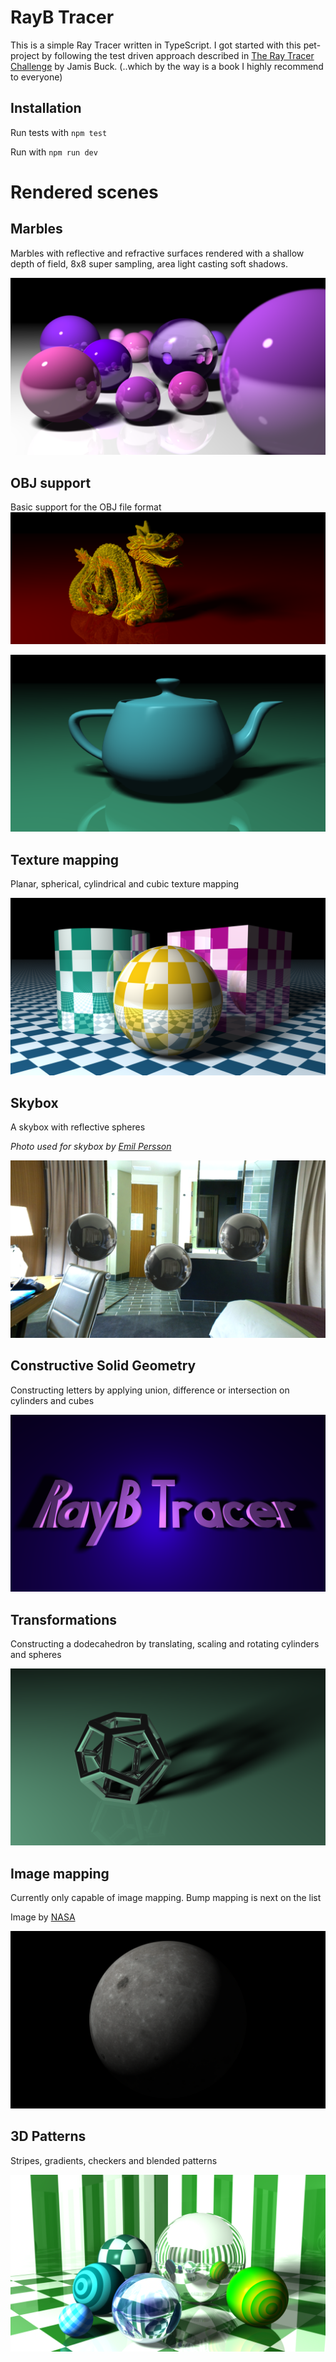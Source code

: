 # RayB Tracer

This is a simple Ray Tracer written in TypeScript.
I got started with this pet-project by following the test driven approach described in [The Ray Tracer Challenge](http://raytracerchallenge.com/) by Jamis Buck. (..which by the way is a book I highly recommend to everyone)

## Installation

Run tests with `npm test`

Run with `npm run dev`

# Rendered scenes

## Marbles

Marbles with reflective and refractive surfaces rendered with a shallow depth of field, 8x8 super sampling, area light casting soft shadows.

![Marbles](./examples/rayb-tracer-marbles_2560x1440.png)

## OBJ support

Basic support for the OBJ file format
![Dragon](./examples/rayb-tracer-dragon_3440x1440.png)

![Teapot](./examples/rayb-tracer-teapot_2560x1440.png)

## Texture mapping

Planar, spherical, cylindrical and cubic texture mapping

![Texture mapping](./examples/rayb-tracer-texture-mapping_2560x1440.png)

## Skybox

A skybox with reflective spheres

_Photo used for skybox by [Emil Persson](http://www.humus.name)_

![Skybox](./examples/rayb-tracer-skybox_2560x1440.png)

## Constructive Solid Geometry

Constructing letters by applying union, difference or intersection on cylinders and cubes

![CSG RayB-Tracer](./examples/rayb-tracer-csg_2560x1440.png)

## Transformations

Constructing a dodecahedron by translating, scaling and rotating cylinders and spheres

![Dodecahedron](./examples/rayb-tracer-dodecahedron_2560x1440.png)

## Image mapping

Currently only capable of image mapping. Bump mapping is next on the list

Image by [NASA](https://svs.gsfc.nasa.gov/cgi-bin/details.cgi?aid=4720)

![Image mapping](./examples/rayb-tracer-image-mapping_2560x1440.png)

## 3D Patterns

Stripes, gradients, checkers and blended patterns

![Patterns](./examples/rayb-tracer-patterns_2560x1440.png)
